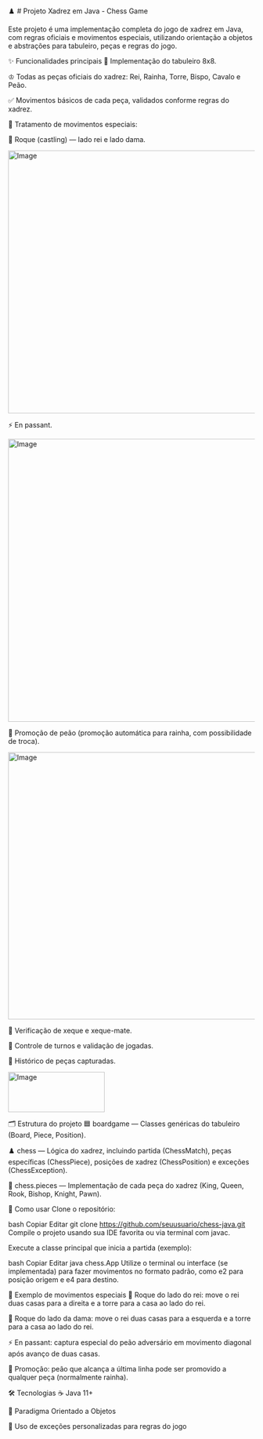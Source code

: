 ♟️ # Projeto Xadrez em Java - Chess Game


Este projeto é uma implementação completa do jogo de xadrez em Java, com regras oficiais e movimentos especiais, utilizando orientação a objetos e abstrações para tabuleiro, peças e regras do jogo.

✨ Funcionalidades principais
🏁 Implementação do tabuleiro 8x8.

♔ Todas as peças oficiais do xadrez: Rei, Rainha, Torre, Bispo, Cavalo e Peão.


✅ Movimentos básicos de cada peça, validados conforme regras do xadrez.

🎯 Tratamento de movimentos especiais:

👑 Roque (castling) — lado rei e lado dama.

<img width="519" height="536" alt="Image" src="https://github.com/user-attachments/assets/c3ed3370-1443-4e37-8661-a0ed8f071d04" />

⚡ En passant.

<img width="716" height="577" alt="Image" src="https://github.com/user-attachments/assets/c701d9f4-7166-4c62-9929-28d67ce49883" />

🔄 Promoção de peão (promoção automática para rainha, com possibilidade de troca).

<img width="617" height="545" alt="Image" src="https://github.com/user-attachments/assets/2e4b2891-be61-4c89-986e-df3c4d9e8582" />

🚨 Verificação de xeque e xeque-mate.

🔄 Controle de turnos e validação de jogadas.

📜 Histórico de peças capturadas.

<img width="197" height="82" alt="Image" src="https://github.com/user-attachments/assets/3a3ea141-41a2-432c-8a5e-577f04371b81" />

🗂️ Estrutura do projeto
🟦 boardgame — Classes genéricas do tabuleiro (Board, Piece, Position).

♟️ chess — Lógica do xadrez, incluindo partida (ChessMatch), peças específicas (ChessPiece), posições de xadrez (ChessPosition) e exceções (ChessException).

👑 chess.pieces — Implementação de cada peça do xadrez (King, Queen, Rook, Bishop, Knight, Pawn).


🚀 Como usar
Clone o repositório:

bash
Copiar
Editar
git clone https://github.com/seuusuario/chess-java.git
Compile o projeto usando sua IDE favorita ou via terminal com javac.

Execute a classe principal que inicia a partida (exemplo):

bash
Copiar
Editar
java chess.App
Utilize o terminal ou interface (se implementada) para fazer movimentos no formato padrão, como e2 para posição origem e e4 para destino.


🎲 Exemplo de movimentos especiais
👑 Roque do lado do rei: move o rei duas casas para a direita e a torre para a casa ao lado do rei.

👸 Roque do lado da dama: move o rei duas casas para a esquerda e a torre para a casa ao lado do rei.

⚡ En passant: captura especial do peão adversário em movimento diagonal após avanço de duas casas.

🔄 Promoção: peão que alcança a última linha pode ser promovido a qualquer peça (normalmente rainha).


🛠️ Tecnologias
☕ Java 11+


🧱 Paradigma Orientado a Objetos

🚨 Uso de exceções personalizadas para regras do jogo
